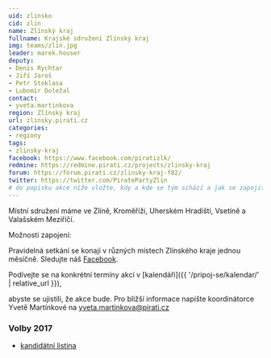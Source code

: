 ```yaml
---
uid: zlinsko
cid: zlin
name: Zlínský kraj
fullname: Krajské sdružení Zlínský kraj
img: teams/zlin.jpg
leader: marek.houser
deputy:
- Denis Rychtar
- Jiří Jaroš
- Petr Stoklasa
- Lubomír Doležal
contact:
- yveta.martinkova
region: Zlínský kraj
url: zlinsky.pirati.cz
categories:
- regiony
tags:
- zlinsky-kraj
facebook: https://www.facebook.com/piratizlk/
redmine: https://redmine.pirati.cz/projects/zlinsky-kraj
forum: https://forum.pirati.cz/zlinsky-kraj-f82/
twitter: https://twitter.com/PiratePartyZlin
# do popisku akce níže vložte, kdy a kde se tým schází a jak se zapojit
---
```



Místní sdružení máme ve Zlíně, Kroměříži, Uherském Hradišti, Vsetíně a Valašském Meziříčí.

Možnosti zapojení:

Pravidelná setkání se konají v různých místech Zlínského kraje jednou měsíčně. Sledujte náš 
[Facebook](https://www.facebook.com/pg/piratizlk/events/).

Podívejte se na konkrétní termíny akcí v [kalendáři]({{ '/pripoj-se/kalendar/' | relative_url }}),

abyste se ujistili, že akce bude. 
Pro bližší informace napište koordinátorce Yvetě Martínkové na yveta.martinkova@pirati.cz

### Volby 2017
* [kandidátní listina](https://www.pirati.cz/volby/2017/zlinsko/)
